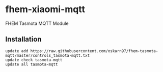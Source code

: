 # fhem-xiaomi-mqtt
FHEM Tasmota MQTT Module

## Installation

```
update add https://raw.githubusercontent.com/oskarn97/fhem-tasmota-mqtt/master/controls_tasmota-mqtt.txt
update check tasmota-mqtt
update all tasmota-mqtt
```
